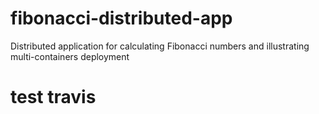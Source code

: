 # fibonacci-distributed-app
Distributed application for calculating Fibonacci numbers and illustrating multi-containers deployment

# test travis